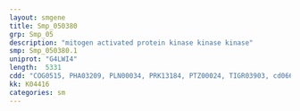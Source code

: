 ```yaml
---
layout: smgene
title: Smp_050380
grp: Smp_05
description: "mitogen activated protein kinase kinase kinase"
smp: Smp_050380.1
uniprot: "G4LWI4"
length:  5331
cdd: "COG0515, PHA03209, PLN00034, PRK13184, PTZ00024, TIGR03903, cd06630, cl21453, pfam00069, smart00220"
kk: K04416
categories: sm
---
```

